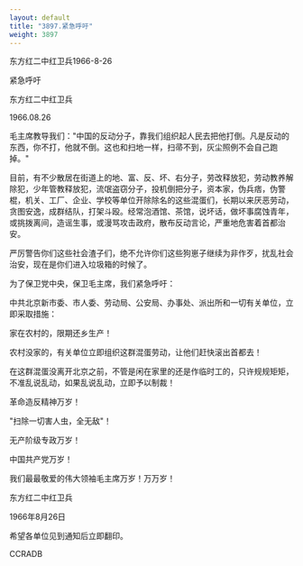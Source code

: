 ```yaml
---
layout: default
title: "3897.紧急呼吁"
weight: 3897
---
```


东方红二中红卫兵1966-8-26

紧急呼吁

东方红二中红卫兵

1966.08.26

毛主席教导我们："中国的反动分子，靠我们组织起人民去把他打倒。凡是反动的东西，你不打，他就不倒。这也和扫地一样，扫帚不到，灰尘照例不会自己跑掉。"

目前，有不少散居在街道上的地、富、反、坏、右分子，劳改释放犯，劳动教养解除犯，少年管教释放犯，流氓盗窃分子，投机倒把分子，资本家，伪兵痞，伪警棍，机关、工厂、企业、学校等单位开除除名的这些混蛋们，长期以来厌恶劳动，贪图安逸，成群结队，打架斗殴。经常泡酒馆、茶馆，说坏话，做坏事腐蚀青年，或挑拨离间，造谣生事，或漫骂攻击政府，散布反动言论，严重地危害着首都治安。

严厉警告你们这些社会渣子们，绝不允许你们这些狗崽子继续为非作歹，扰乱社会治安，现在是你们进入垃圾箱的时候了。

为了保卫党中央，保卫毛主席，我们紧急呼吁：

中共北京新市委、市人委、劳动局、公安局、办事处、派出所和一切有关单位，立即采取措施：

家在农村的，限期还乡生产！

农村没家的，有关单位立即组织这群混蛋劳动，让他们赶快滚出首都去！

在这群混蛋没离开北京之前，不管是闲在家里的还是作临时工的，只许规规矩矩，不准乱说乱动，如果乱说乱动，立即予以制裁！

革命造反精神万岁！

"扫除一切害人虫，全无敌"！

无产阶级专政万岁！

中国共产党万岁！

我们最最敬爱的伟大领袖毛主席万岁！万万岁！

东方红二中红卫兵

1966年8月26日

希望各单位见到通知后立即翻印。

CCRADB

